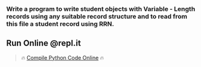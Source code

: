 ### Write a program to write student objects with Variable - Length records using any suitable record structure and to read from this file a student record using RRN.

## Run Online @repl.it

> 🔥 [Compile Python Code Online](https://repl.it/@dntandan/student-record-using-rrn) 🔥

